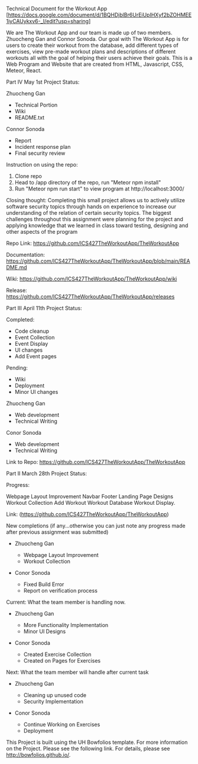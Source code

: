 Technical Document for the Workout App [https://docs.google.com/document/d/1BQHDjblBr6UrEiUpIHXyf2bZOHMEE1iyCAUykxv6-_I/edit?usp=sharing]

We are The Workout App and our team is made up of two members. Zhuocheng Gan and Connor Sonoda. Our goal with The Workout App is for users to create their workout from the database, add different types of exercises, view pre-made workout plans and descriptions of different workouts all with the goal of helping their users achieve their goals. This is a Web Program and Website that are created from HTML, Javascript, CSS, Meteor, React.


Part IV May 1st Project Status:

Zhuocheng Gan
- Technical Portion
- Wiki 
- README.txt

Connor Sonoda
- Report
- Incident response plan
- Final security review

Instruction on using the repo:
1. Clone repo
2. Head to /app directory of the repo, run "Meteor npm install"
3. Run "Meteor npm run start" to view program at http://localhost:3000/

Closing thought:
Completing this small project allows us to actively utilize software security topics through hands on experience to increase our understanding of the relation of certain security topics. The biggest challenges throughout this assignment were planning for the project and applying knowledge that we learned in class toward testing, designing and other aspects of the program

Repo Link: https://github.com/ICS427TheWorkoutApp/TheWorkoutApp

Documentation: https://github.com/ICS427TheWorkoutApp/TheWorkoutApp/blob/main/README.md

Wiki: https://github.com/ICS427TheWorkoutApp/TheWorkoutApp/wiki

Release: https://github.com/ICS427TheWorkoutApp/TheWorkoutApp/releases


Part III April 11th Project Status:

Completed:
- Code cleanup
- Event Collection
- Event Display
- UI changes
- Add Event pages 

Pending:
- Wiki
- Deployment
- Minor UI changes

Zhuocheng Gan
  - Web development
  - Technical Writing
    
Conor Sonoda
  - Web development
  - Technical Writing

Link to Repo: https://github.com/ICS427TheWorkoutApp/TheWorkoutApp





Part II March 28th Project Status:

Progress:

Webpage Layout Improvement
Navbar
Footer
Landing Page Designs
Workout Collection
Add Workout
Workout Database
Workout Display.

Link: (https://github.com/ICS427TheWorkoutApp/TheWorkoutApp)

New completions (if any...otherwise you can just note any progress made after previous assignment was submitted)

- Zhuocheng Gan
  - Webpage Layout Improvement
  - Workout Collection
  
- Conor Sonoda
  - Fixed Build Error
  - Report on verification process

Current: What the team member is handling now.

- Zhuocheng Gan
  - More Functionality Implementation
  - Minor UI Designs
    
- Conor Sonoda
  - Created Exercise Collection
  - Created on Pages for Exercises


Next: What the team member will handle after current task

- Zhuocheng Gan
  - Cleaning up unused code 
  - Security Implementation
    
- Conor Sonoda 
  - Continue Working on Exercises
  - Deployment

This Project is built using the UH Bowfolios template. For more information on the Project. Please see the following link. For details, please see http://bowfolios.github.io/.
